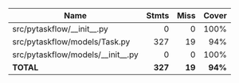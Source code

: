 | Name                                  |    Stmts |     Miss |   Cover |
|-------------------------------------- | -------: | -------: | ------: |
| src/pytaskflow/\_\_init\_\_.py        |        0 |        0 |    100% |
| src/pytaskflow/models/Task.py         |      327 |       19 |     94% |
| src/pytaskflow/models/\_\_init\_\_.py |        0 |        0 |    100% |
|                             **TOTAL** |  **327** |   **19** | **94%** |
